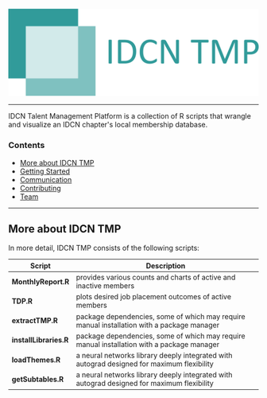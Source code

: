 ![IDCN TMP Logo](https://raw.githubusercontent.com/IDCN/talent-management-platform/master/docs/_static/img/IDCNTMP_2.png)

--------------------------------------------------------------------------------

IDCN Talent Management Platform is a collection of R scripts that wrangle and visualize an IDCN chapter's local membership database.

<h3>Contents</h3>

- [More about IDCN TMP](#more-about-pytorch)
- [Getting Started](#getting-started)
- [Communication](#communication)
- [Contributing](#releases-and-contributing)
- [Team](#teams)

--------------------------------------------------------------------------------

## More about IDCN TMP

In more detail, IDCN TMP consists of the following scripts:

| Script | Description |
| ---- | --- |
| **MonthlyReport.R** | provides various counts and charts of active and inactive members |
| **TDP.R** | plots desired job placement outcomes of active members |
| **extractTMP.R** | package dependencies, some of which may require manual installation with a package manager |
| **installLibraries.R** | package dependencies, some of which may require manual installation with a package manager |
| **loadThemes.R** | a neural networks library deeply integrated with autograd designed for maximum flexibility |
| **getSubtables.R** | a neural networks library deeply integrated with autograd designed for maximum flexibility |
